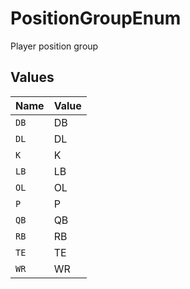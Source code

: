 # PositionGroupEnum

Player position group


## Values

| Name  | Value |
| ----- | ----- |
| `DB`  | DB    |
| `DL`  | DL    |
| `K`   | K     |
| `LB`  | LB    |
| `OL`  | OL    |
| `P`   | P     |
| `QB`  | QB    |
| `RB`  | RB    |
| `TE`  | TE    |
| `WR`  | WR    |